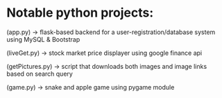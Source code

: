# Notable python projects:

(app.py) -> flask-based backend for a user-registration/database system using MySQL & Bootstrap

(liveGet.py) -> stock market price displayer using google finance api

(getPictures.py) -> script that downloads both images and image links based on search query

(game.py) -> snake and apple game using pygame module
